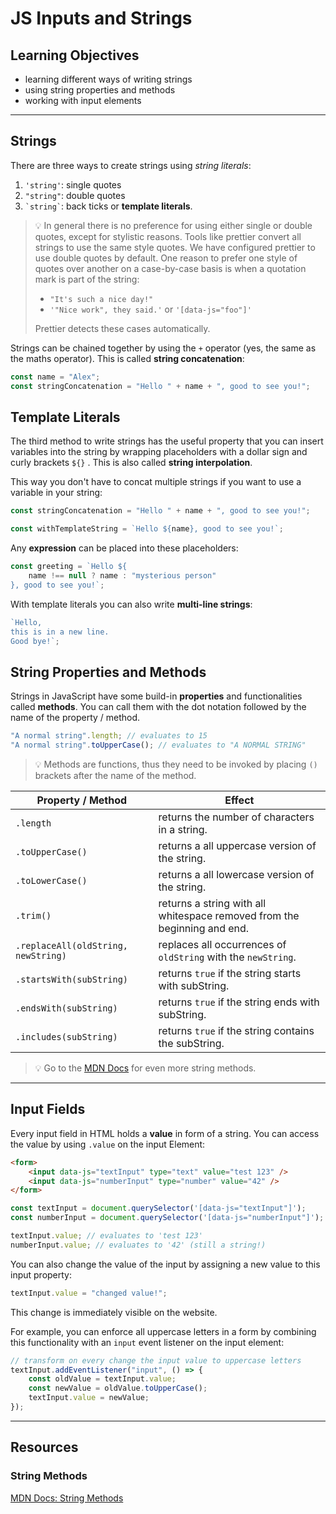 # JS Inputs and Strings

## Learning Objectives

-   learning different ways of writing strings
-   using string properties and methods
-   working with input elements

---

## Strings

There are three ways to create strings using _string literals_:

1. `'string'`: single quotes
2. `"string"`: double quotes
3. `` `string` ``: back ticks or **template literals**.

> 💡 In general there is no preference for using either single or double quotes, except for stylistic
> reasons. Tools like prettier convert all strings to use the same style quotes. We have configured
> prettier to use double quotes by default. One reason to prefer one style of quotes over another on
> a case-by-case basis is when a quotation mark is part of the string:
>
> -   `"It's such a nice day!"`
> -   `'"Nice work", they said.'` or `'[data-js="foo"]'`
>
> Prettier detects these cases automatically.

Strings can be chained together by using the `+` operator (yes, the same as the maths operator).
This is called **string concatenation**:

```js
const name = "Alex";
const stringConcatenation = "Hello " + name + ", good to see you!";
```

## Template Literals

The third method to write strings has the useful property that you can insert variables into the
string by wrapping placeholders with a dollar sign and curly brackets `${}` . This is also called
**string interpolation**.

This way you don't have to concat multiple strings if you want to use a variable in your string:

```js
const stringConcatenation = "Hello " + name + ", good to see you!";

const withTemplateString = `Hello ${name}, good to see you!`;
```

Any **expression** can be placed into these placeholders:

```js
const greeting = `Hello ${
	name !== null ? name : "mysterious person"
}, good to see you!`;
```

With template literals you can also write **multi-line strings**:

```js
`Hello,
this is in a new line.
Good bye!`;
```

## String Properties and Methods

Strings in JavaScript have some build-in **properties** and functionalities called **methods**. You
can call them with the dot notation followed by the name of the property / method.

```js
"A normal string".length; // evaluates to 15
"A normal string".toUpperCase(); // evaluates to "A NORMAL STRING"
```

> 💡 Methods are functions, thus they need to be invoked by placing `()` brackets after the name of
> the method.

| Property / Method                   | Effect                                                                   |
| ----------------------------------- | ------------------------------------------------------------------------ |
| `.length`                           | returns the number of characters in a string.                            |
| `.toUpperCase()`                    | returns a all uppercase version of the string.                           |
| `.toLowerCase()`                    | returns a all lowercase version of the string.                           |
| `.trim()`                           | returns a string with all whitespace removed from the beginning and end. |
| `.replaceAll(oldString, newString)` | replaces all occurrences of `oldString` with the `newString`.            |
| `.startsWith(subString)`            | returns `true` if the string starts with subString.                      |
| `.endsWith(subString)`              | returns `true` if the string ends with subString.                        |
| `.includes(subString)`              | returns `true` if the string contains the subString.                     |

> 💡 Go to the
> [MDN Docs](https://developer.mozilla.org/en-US/docs/Web/JavaScript/Reference/Global_Objects/String#instance_properties)
> for even more string methods.

---

## Input Fields

Every input field in HTML holds a **value** in form of a string. You can access the value by using
`.value` on the input Element:

```html
<form>
	<input data-js="textInput" type="text" value="test 123" />
	<input data-js="numberInput" type="number" value="42" />
</form>
```

```js
const textInput = document.querySelector('[data-js="textInput"]');
const numberInput = document.querySelector('[data-js="numberInput"]');

textInput.value; // evaluates to 'test 123'
numberInput.value; // evaluates to '42' (still a string!)
```

You can also change the value of the input by assigning a new value to this input property:

```js
textInput.value = "changed value!";
```

This change is immediately visible on the website.

For example, you can enforce all uppercase letters in a form by combining this functionality with an
`input` event listener on the input element:

```js
// transform on every change the input value to uppercase letters
textInput.addEventListener("input", () => {
	const oldValue = textInput.value;
	const newValue = oldValue.toUpperCase();
	textInput.value = newValue;
});
```

---

## Resources

### String Methods

[MDN Docs: String Methods](https://developer.mozilla.org/en-US/docs/Web/JavaScript/Reference/Global_Objects/String#instance_properties)

